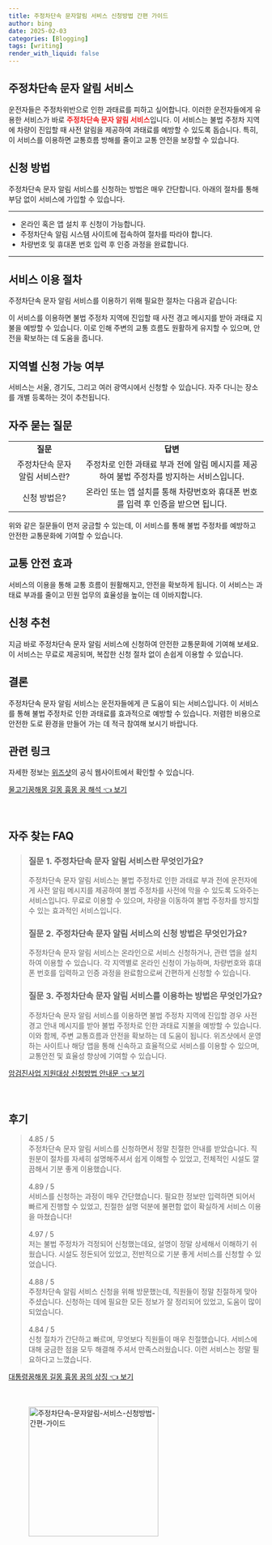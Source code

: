 ```yaml
---
title: 주정차단속 문자알림 서비스 신청방법 간편 가이드
author: bing
date: 2025-02-03
categories: [Blogging]
tags: [writing]
render_with_liquid: false
---
```



<h2 id='주정차단속문자알림서비스'>주정차단속 문자 알림 서비스</h2>

<p>운전자들은 주정차위반으로 인한 과태료를 피하고 싶어합니다. 이러한 운전자들에게 유용한 서비스가 바로 <b><span style="color: #ee2323;">주정차단속 문자 알림 서비스</span></b>입니다. 이 서비스는 불법 주정차 지역에 차량이 진입할 때 사전 알림을 제공하여 과태료를 예방할 수 있도록 돕습니다. 특히, 이 서비스를 이용하면 교통흐름 방해를 줄이고 교통 안전을 보장할 수 있습니다.</p>

<h2 id='신청방법'>신청 방법</h2>

<p>주정차단속 문자 알림 서비스를 신청하는 방법은 매우 간단합니다. 아래의 절차를 통해 부담 없이 서비스에 가입할 수 있습니다.</p>

<hr />

<ul>
    <li>온라인 혹은 앱 설치 후 신청이 가능합니다.</li>
    <li>주정차단속 알림 시스템 사이트에 접속하여 절차를 따라야 합니다.</li>
    <li>차량번호 및 휴대폰 번호 입력 후 인증 과정을 완료합니다.</li>
</ul>

<hr />

<h2 id='이용절차'>서비스 이용 절차</h2>

<p>주정차단속 문자 알림 서비스를 이용하기 위해 필요한 절차는 다음과 같습니다:</p>

<p>이 서비스를 이용하면 불법 주정차 지역에 진입할 때 사전 경고 메시지를 받아 과태료 지불을 예방할 수 있습니다. 이로 인해 주변의 교통 흐름도 원활하게 유지할 수 있으며, 안전을 확보하는 데 도움을 줍니다.</p>

<h2 id='지역별신청'>지역별 신청 가능 여부</h2>

<p>서비스는 서울, 경기도, 그리고 여러 광역시에서 신청할 수 있습니다. 자주 다니는 장소를 개별 등록하는 것이 추천됩니다.</p>

<h2 id='자주묻는질문'>자주 묻는 질문</h2>

<table>
    <tr>
        <td style="text-align: center; height: 17px;"><b>질문</b></td>
        <td style="text-align: center; height: 17px;"><b>답변</b></td>
    </tr>
    <tr>
        <td style="text-align: center; height: 17px;">주정차단속 문자 알림 서비스란?</td>
        <td style="text-align: center; height: 17px;">주정차로 인한 과태료 부과 전에 알림 메시지를 제공하여 불법 주정차를 방지하는 서비스입니다.</td>
    </tr>
    <tr>
        <td style="text-align: center; height: 17px;">신청 방법은?</td>
        <td style="text-align: center; height: 17px;">온라인 또는 앱 설치를 통해 차량번호와 휴대폰 번호를 입력 후 인증을 받으면 됩니다.</td>
    </tr>
</table>

<p>위와 같은 질문들이 먼저 궁금할 수 있는데, 이 서비스를 통해 불법 주정차를 예방하고 안전한 교통문화에 기여할 수 있습니다.</p>

<h2 id='교통안전효과'>교통 안전 효과</h2>

<p>서비스의 이용을 통해 교통 흐름이 원활해지고, 안전을 확보하게 됩니다. 이 서비스는 과태료 부과를 줄이고 민원 업무의 효율성을 높이는 데 이바지합니다.</p>

<h2 id='신청추천'>신청 추천</h2>

<p>지금 바로 주정차단속 문자 알림 서비스에 신청하여 안전한 교통문화에 기여해 보세요. 이 서비스는 무료로 제공되며, 복잡한 신청 절차 없이 손쉽게 이용할 수 있습니다.</p>

<h2 id='결론'>결론</h2>

<p>주정차단속 문자 알림 서비스는 운전자들에게 큰 도움이 되는 서비스입니다. 이 서비스를 통해 불법 주정차로 인한 과태료를 효과적으로 예방할 수 있습니다. 저렴한 비용으로 안전한 도로 환경을 만들어 가는 데 적극 참여해 보시기 바랍니다.</p>

<h2 id='관련링크'>관련 링크</h2>

<p>자세한 정보는 <a href="https://www.wizshot.com">위즈샷</a>의 공식 웹사이트에서 확인할 수 있습니다.</p>


<p><a class="click-button" title="물고기꿈해몽 길몽 흉몽 꿈 해석" href="https://24nara.github.io/posts/%EB%AC%BC%EA%B3%A0%EA%B8%B0%EA%BF%88%ED%95%B4%EB%AA%BD-%EA%B8%B8%EB%AA%BD-%ED%9D%89%EB%AA%BD-%EA%BF%88-%ED%95%B4%EC%84%9D/" rel="dofollow">물고기꿈해몽 길몽 흉몽 꿈 해석 👈 보기</a></p><br>
<h2 id='자주_찾는_FAQ'>자주 찾는 FAQ</h2>
<div itemscope="" itemtype="https://schema.org/FAQPage"> 
<blockquote> 
<div itemscope="" itemprop="mainEntity" itemtype="https://schema.org/Question"> 
<h3 itemprop="name">질문 1. 주정차단속 문자 알림 서비스란 무엇인가요?</h3> 
<div itemscope="" itemprop="acceptedAnswer" itemtype="https://schema.org/Answer"> 
<span itemprop="text"> 
<p>주정차단속 문자 알림 서비스는 불법 주정차로 인한 과태료 부과 전에 운전자에게 사전 알림 메시지를 제공하여 불법 주정차를 사전에 막을 수 있도록 도와주는 서비스입니다. 무료로 이용할 수 있으며, 차량을 이동하여 불법 주정차를 방지할 수 있는 효과적인 서비스입니다.</p> 
</span> 
</div> 
</div> 
<div itemscope="" itemprop="mainEntity" itemtype="https://schema.org/Question"> 
<h3 itemprop="name">질문 2. 주정차단속 문자 알림 서비스의 신청 방법은 무엇인가요?</h3> 
<div itemscope="" itemprop="acceptedAnswer" itemtype="https://schema.org/Answer"> 
<span itemprop="text"> 
<p>주정차단속 문자 알림 서비스는 온라인으로 서비스 신청하거나, 관련 앱을 설치하여 이용할 수 있습니다. 각 지역별로 온라인 신청이 가능하며, 차량번호와 휴대폰 번호를 입력하고 인증 과정을 완료함으로써 간편하게 신청할 수 있습니다.</p> 
</span> 
</div> 
</div> 
<div itemscope="" itemprop="mainEntity" itemtype="https://schema.org/Question"> 
<h3 itemprop="name">질문 3. 주정차단속 문자 알림 서비스를 이용하는 방법은 무엇인가요?</h3> 
<div itemscope="" itemprop="acceptedAnswer" itemtype="https://schema.org/Answer"> 
<span itemprop="text"> 
<p>주정차단속 문자 알림 서비스를 이용하면 불법 주정차 지역에 진입할 경우 사전 경고 안내 메시지를 받아 불법 주정차로 인한 과태료 지불을 예방할 수 있습니다. 이와 함께, 주변 교통흐름과 안전을 확보하는 데 도움이 됩니다. 위즈샷에서 운영하는 사이트나 해당 앱을 통해 신속하고 효율적으로 서비스를 이용할 수 있으며, 교통안전 및 효율성 향상에 기여할 수 있습니다.</p> 
</span> 
</div> 
</div> 
</blockquote> 
</div>
<p><a class="click-button" title="암검진사업 지원대상 신청방법 안내문" href="https://24nara.github.io/posts/%EC%95%94%EA%B2%80%EC%A7%84%EC%82%AC%EC%97%85-%EC%A7%80%EC%9B%90%EB%8C%80%EC%83%81-%EC%8B%A0%EC%B2%AD%EB%B0%A9%EB%B2%95-%EC%95%88%EB%82%B4%EB%AC%B8/" rel="dofollow">암검진사업 지원대상 신청방법 안내문 👈 보기</a></p><br>
<h2 id='후기'>후기</h2>
<div itemscope itemtype="https://schema.org/Product">
  <blockquote>
  <div itemprop="review" itemscope itemtype="https://schema.org/Review">
      <div itemprop="reviewRating" itemscope itemtype="https://schema.org/Rating"> <span itemprop="ratingValue">4.85</span> / <span itemprop="bestRating">5</span> </div>
      <span itemprop="reviewBody">주정차단속 문자 알림 서비스를 신청하면서 정말 친절한 안내를 받았습니다. 직원분이 절차를 자세히 설명해주셔서 쉽게 이해할 수 있었고, 전체적인 시설도 깔끔해서 기분 좋게 이용했습니다.</span>
  </div>
  <br>
  <div itemprop="review" itemscope itemtype="https://schema.org/Review">
      <div itemprop="reviewRating" itemscope itemtype="https://schema.org/Rating"> <span itemprop="ratingValue">4.89</span> / <span itemprop="bestRating">5</span> </div>
      <span itemprop="reviewBody">서비스를 신청하는 과정이 매우 간단했습니다. 필요한 정보만 입력하면 되어서 빠르게 진행할 수 있었고, 친절한 설명 덕분에 불편함 없이 확실하게 서비스 이용을 마쳤습니다!</span>
  </div>
  <br>
  <div itemprop="review" itemscope itemtype="https://schema.org/Review">
      <div itemprop="reviewRating" itemscope itemtype="https://schema.org/Rating"> <span itemprop="ratingValue">4.97</span> / <span itemprop="bestRating">5</span> </div>
      <span itemprop="reviewBody">저는 불법 주정차가 걱정되어 신청했는데요, 설명이 정말 상세해서 이해하기 쉬웠습니다. 시설도 정돈되어 있었고, 전반적으로 기분 좋게 서비스를 신청할 수 있었습니다.</span>
  </div>
  <br>
  <div itemprop="review" itemscope itemtype="https://schema.org/Review">
      <div itemprop="reviewRating" itemscope itemtype="https://schema.org/Rating"> <span itemprop="ratingValue">4.88</span> / <span itemprop="bestRating">5</span> </div>
      <span itemprop="reviewBody">주정차단속 알림 서비스 신청을 위해 방문했는데, 직원들이 정말 친절하게 맞아주셨습니다. 신청하는 데에 필요한 모든 정보가 잘 정리되어 있었고, 도움이 많이 되었습니다.</span>
  </div>
  <br>
  <div itemprop="review" itemscope itemtype="https://schema.org/Review">
      <div itemprop="reviewRating" itemscope itemtype="https://schema.org/Rating"> <span itemprop="ratingValue">4.84</span> / <span itemprop="bestRating">5</span> </div>
      <span itemprop="reviewBody">신청 절차가 간단하고 빠르며, 무엇보다 직원들이 매우 친절했습니다. 서비스에 대해 궁금한 점을 모두 해결해 주셔서 만족스러웠습니다. 이런 서비스는 정말 필요하다고 느꼈습니다.</span>
  </div>
  </blockquote>
</div>
<p><a class="click-button" title="대통령꿈해몽 길몽 흉몽 꿈의 상징" href="https://24nara.github.io/posts/%EB%8C%80%ED%86%B5%EB%A0%B9%EA%BF%88%ED%95%B4%EB%AA%BD-%EA%B8%B8%EB%AA%BD-%ED%9D%89%EB%AA%BD-%EA%BF%88%EC%9D%98-%EC%83%81%EC%A7%95/" rel="dofollow">대통령꿈해몽 길몽 흉몽 꿈의 상징 👈 보기</a></p><br>
<figure class="image"><img src="https://24nara.github.io/assets/img/thumbnail/주정차단속-문자알림-서비스-신청방법-간편-가이드.webp" alt="주정차단속-문자알림-서비스-신청방법-간편-가이드" width="256" height="256"></figure>